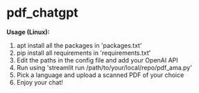 # pdf_chatgpt

**Usage (Linux):**
1. apt install all the packages in 'packages.txt'
2. pip install all requirements in 'requirements.txt'
3. Edit the paths in the config file and add your OpenAI API
4. Run using 'streamlit run /path/to/your/local/repo/pdf_ama.py'
5. Pick a language and upload a scanned PDF of your choice
6. Enjoy your chat!
